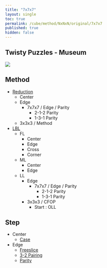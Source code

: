 ```yaml
---
title: "7x7x7"
layout: single
toc: true
permalink: /cube/method/NxNxN/original/7x7x7
published: true
hidden: false
---
```


<head>
  <base target="_self">
</head>



## Twisty Puzzles - Museum

<a href="https://twistypuzzles.com/app/museum/museum_showitem.php?pkey=1486">
  <img src="https://twistypuzzles.com/museum/large/01486-02.jpg">
</a>



## Method

- [Reduction](/cube/method/NxNxN/original/7x7x7/reduction)
  - Center
  - Edge
    - 7x7x7 / Edge / Parity
      - 2-1-2 Parity
      - 1-3-1 Parity
  - 3x3x3 / Method
- [LBL](/cube/method/NxNxN/original/7x7x7/lbl)
  - FL
    - Center
    - Edge
    - Cross
    - Corner
  - ML
    - Center
    - Edge
  - LL
    - Edge
      - 7x7x7 / Edge / Parity
        - 2-1-2 Parity
        - 1-3-1 Parity
    - 3x3x3 / CFOP
      - Start : OLL



## Step

- Center
  - [Case](/cube/method/NxNxN/original/7x7x7/center/case)
- Edge
  - [Freeslice](/cube/method/NxNxN/original/7x7x7/edge/freeslice)
  - [3-2 Pairing](/cube/method/NxNxN/original/7x7x7/edge/3-2_Pairing)
  - [Parity](/cube/method/NxNxN/original/7x7x7/edge/parity)
